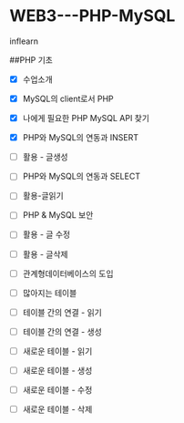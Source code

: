 # WEB3---PHP-MySQL
inflearn

##PHP 기초

- [x]   수업소개
- [x]   MySQL의 client로서 PHP
- [x]   나에게 필요한 PHP MySQL API 찾기
- [x]   PHP와 MySQL의 연동과 INSERT
- [ ]   활용 - 글생성
- [ ]   PHP와 MySQL의 연동과 SELECT
- [ ]   활용-글읽기
- [ ]   PHP & MySQL 보안
- [ ]   활용 - 글 수정
- [ ]   활용 - 글삭제
- [ ]   관계형데이터베이스의 도입
- [ ]   많아지는 테이블
- [ ]   테이블 간의 연결 - 읽기
- [ ]   테이블 간의 연결 - 생성
- [ ]   새로운 테이블 - 읽기
- [ ]   새로운 테이블 - 생성
- [ ]   새로운 테이블 - 수정
- [ ]   새로운 테이블 - 삭제

